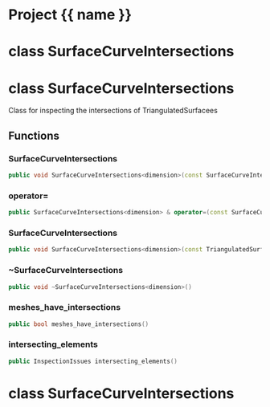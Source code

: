 <script setup>
import {useRoute} from 'vitepress'
const {path} = useRoute()
const tokens = path.split('/')
const words = tokens[2].split('-');
for (let i = 0; i < words.length; i++) {
    words[i] = words[i].charAt(0).toUpperCase() + words[i].slice(1);
    words[i] = words[i].replace('geode', 'Geode')
}
const name = words.join('-');
</script>
# Project {{ name }}

# class SurfaceCurveIntersections


# class SurfaceCurveIntersections


 Class for inspecting the intersections of TriangulatedSurfacees



## Functions

### SurfaceCurveIntersections

```cpp
public void SurfaceCurveIntersections<dimension>(const SurfaceCurveIntersections<dimension> & )
```


### operator=

```cpp
public SurfaceCurveIntersections<dimension> & operator=(const SurfaceCurveIntersections<dimension> & )
```


### SurfaceCurveIntersections

```cpp
public void SurfaceCurveIntersections<dimension>(const TriangulatedSurface<dimension> & surface, const EdgedCurve<dimension> & curve)
```


### ~SurfaceCurveIntersections

```cpp
public void ~SurfaceCurveIntersections<dimension>()
```


### meshes_have_intersections

```cpp
public bool meshes_have_intersections()
```


### intersecting_elements

```cpp
public InspectionIssues intersecting_elements()
```




# class SurfaceCurveIntersections


